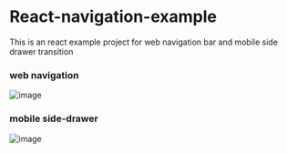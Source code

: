 # React-navigation-example

This is an react example project for web navigation bar and mobile side drawer transition

### web navigation
![image](https://user-images.githubusercontent.com/33279791/132989987-df42c5b7-7e5c-47d6-a96c-1c12b1d82772.png)

### mobile side-drawer
![image](https://user-images.githubusercontent.com/33279791/132987590-60af2138-6544-4fee-83fb-334b9a1d332f.png)
